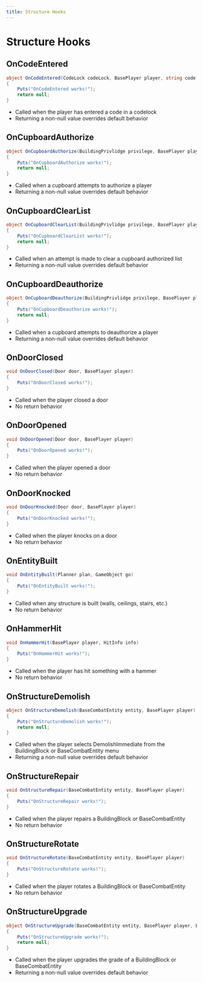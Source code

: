 ```yaml
---
title: Structure Hooks
---
```


# Structure Hooks

## OnCodeEntered

``` csharp
object OnCodeEntered(CodeLock codeLock, BasePlayer player, string code)
{
    Puts("OnCodeEntered works!");
    return null;
}
```

 * Called when the player has entered a code in a codelock
 * Returning a non-null value overrides default behavior

## OnCupboardAuthorize

``` csharp
object OnCupboardAuthorize(BuildingPrivlidge privilege, BasePlayer player)
{
    Puts("OnCupboardAuthorize works!");
    return null;
}
```

 * Called when a cupboard attempts to authorize a player
 * Returning a non-null value overrides default behavior

## OnCupboardClearList

``` csharp
object OnCupboardClearList(BuildingPrivlidge privilege, BasePlayer player)
{
    Puts("OnCupboardClearList works!");
    return null;
}
```

 * Called when an attempt is made to clear a cupboard authorized list
 * Returning a non-null value overrides default behavior

## OnCupboardDeauthorize

``` csharp
object OnCupboardDeauthorize(BuildingPrivlidge privilege, BasePlayer player)
{
    Puts("OnCupboardDeauthorize works!");
    return null;
}
```

 * Called when a cupboard attempts to deauthorize a player
 * Returning a non-null value overrides default behavior

## OnDoorClosed

``` csharp
void OnDoorClosed(Door door, BasePlayer player)
{
    Puts("OnDoorClosed works!");
}
```

 * Called when the player closed a door
 * No return behavior

## OnDoorOpened

``` csharp
void OnDoorOpened(Door door, BasePlayer player)
{
    Puts("OnDoorOpened works!");
}
```

 * Called when the player opened a door
 * No return behavior

## OnDoorKnocked

``` csharp
void OnDoorKnocked(Door door, BasePlayer player)
{
    Puts("OnDoorKnocked works!");
}
```

 * Called when the player knocks on a door
 * No return behavior

## OnEntityBuilt

``` csharp
void OnEntityBuilt(Planner plan, GameObject go)
{
    Puts("OnEntityBuilt works!");
}
```

 * Called when any structure is built (walls, ceilings, stairs, etc.)
 * No return behavior

## OnHammerHit

``` csharp
void OnHammerHit(BasePlayer player, HitInfo info)
{
    Puts("OnHammerHit works!");
}
```

 * Called when the player has hit something with a hammer
 * No return behavior

## OnStructureDemolish

``` csharp
object OnStructureDemolish(BaseCombatEntity entity, BasePlayer player)
{
    Puts("OnStructureDemolish works!");
    return null;
}
```

 * Called when the player selects DemolishImmediate from the BuildingBlock or BaseCombatEntity menu
 * Returning a non-null value overrides default behavior

## OnStructureRepair

``` csharp
void OnStructureRepair(BaseCombatEntity entity, BasePlayer player)
{
    Puts("OnStructureRepair works!");
}
```

 * Called when the player repairs a BuildingBlock or BaseCombatEntity
 * No return behavior

## OnStructureRotate

``` csharp
void OnStructureRotate(BaseCombatEntity entity, BasePlayer player)
{
    Puts("OnStructureRotate works!");
}
```

 * Called when the player rotates a BuildingBlock or BaseCombatEntity
 * No return behavior

## OnStructureUpgrade

``` csharp
object OnStructureUpgrade(BaseCombatEntity entity, BasePlayer player, BuildingGrade.Enum grade)
{
    Puts("OnStructureUpgrade works!");
    return null;
}
```

 * Called when the player upgrades the grade of a BuildingBlock or BaseCombatEntity
 * Returning a non-null value overrides default behavior
